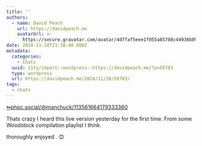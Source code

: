 ```yaml
---
title: ''
authors:
  - name: David Peach
    url: https://davidpeach.me
    avatarUrl: >-
      https://secure.gravatar.com/avatar/4d7faf5eee1f055a85788c44936b8995eaab6dfb004e7854ec747ccb272e91ee?s=96&d=mm&r=g
date: 2024-11-28T21:38:40.000Z
metadata:
  categories:
    - Chats
  uuid: 11ty/import::wordpress::https://davidpeach.me/?p=58783
  type: wordpress
  url: https://davidpeach.me/2024/11/28/58783/
tags:
  - chats
---
```

[↬phpc.social/@manchuck/113561664179333360](https://phpc.social/@manchuck/113561664179333360 "This post is a response to the referenced content.")

Thats crazy I heard this live version yesterday for the first time. From some Woodstock compilation playlist I think.

thoroughly enjoyed . 😊